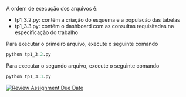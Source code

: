 A ordem de execução dos arquivos é:
 - tp1_3.2.py: contém a criação do esquema e a populacão das tabelas
 - tp1_3.3.py: contém o dashboard com as consultas requisitadas na especificação do trabalho

Para executar o primeiro arquivo, execute o seguinte comando

```python
python tp1_3.2.py
```
Para executar o segundo arquivo, execute o seguinte comando
```python
python tp1_3.3.py
```

[![Review Assignment Due Date](https://classroom.github.com/assets/deadline-readme-button-22041afd0340ce965d47ae6ef1cefeee28c7c493a6346c4f15d667ab976d596c.svg)](https://classroom.github.com/a/zixaop7v)
